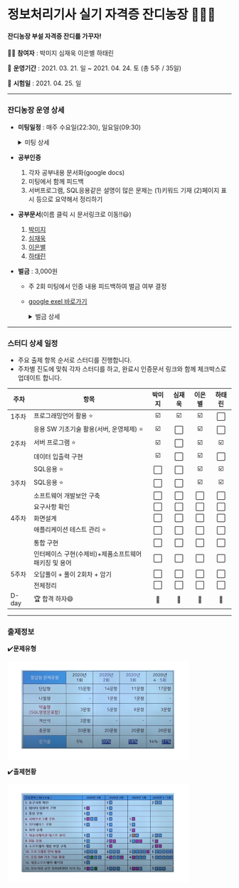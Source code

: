 # 정보처리기사 실기 자격증 잔디농장 👨‍🌾🌿

#### 잔디농장 부설 자격증 잔디를 가꾸자! 



:woman_student: **참여자** : 박미지 심재욱 이은별 하태린 

:date: **운영기간** : 2021. 03. 21. 일 ~ 2021. 04. 24. 토 (총 5주 / 35일)

:school: **시험일** : 2021. 04. 25. 일

---


### 잔디농장 운영 상세

* **미팅일정** : 매주 수요일(22:30), 일요일(09:30)

  <details> <summary>미팅 상세</summary> <div markdown="1">  
  [3/28(일)]
      - 회의불참예정 4/4(일) 재욱
  	- 진도 조정</div> </details>

* **공부인증**
  
  1. 각자 공부내용 문서화(google docs)
  2. 미팅에서 함께 피드백
  3. 서버프로그램, SQL응용같은 설명이 많은 문제는 (1)키워드 기재 (2)페이지 표시 등으로 요약해서 정리하기
  
* **공부문서**(이름 클릭 시 문서링크로 이동!!:smiley:)
  1. [박미지](https://github.com/jandifarm/certificate/blob/master/EngineerInformationProcessing202104/miji_note.md)
  2. [심재욱](https://docs.google.com/document/d/1_iJamNB890EGkPm0LkdUcO-2ceVCm5Wi9BfIPJ_nlrk/edit?usp=sharing)
  3. [이은별](https://docs.google.com/document/d/1dP9pkxsEYi-9YAKthbDNlj8FXQFtV_ie1CUb8Ay2jrE/edit?usp=sharing)
  4. [하태린](https://github.com/jandifarm/certificate/blob/master/EngineerInformationProcessing202104/hataerin.md)
  
* **벌금** : 3,000원
  
  * 주 2회 미팅에서 인증 내용 피드백하여 벌금 여부 결정
  
  * [google exel 바로가기](https://drive.google.com/file/d/1ncSo-WN10mcGrhfsHAylRmeK5uTeZDZU/view?usp=sharing)
  
    <details> <summary>벌금 상세</summary> <div markdown="1">  
    * 3/28(일) 심재욱, 하태린 3,000원 </div> </details>

---





### 스터디 상세 일정

* 주요 출제 항목 순서로 스터디를 진행합니다.
* 주차별 진도에 맞춰 각자 스터디를 하고, 완료시 인증문서 링크와 함께 체크박스로 업데이트  합니다.


| 주차  | 항목                                    | 박미지 | 심재욱 | 이은별 | 하태린 |
| ----- | --------------------------------------- | :----: | :----: | :----: | :----: |
| 1주차 | 프로그래밍언어 활용 ⭐                   |   ☑️    |   ☑️    |   ☑️    |   ⬜    |
|       | 응용 SW 기초기술 활용(서버, 운영체제) ⭐ |   ☑️    |   ⬜    |   ☑️    |   ⬜    |
| 2주차 | 서버 프로그램 ⭐                         |   ☑️    |   ⬜    |   ☑️    |   ☑️    |
|       | 데이터 입출력 구현                      |   ☑️    |   ⬜    |   ☑️    |   ⬜    |
|       | SQL응용 ⭐                               |   ⬜    |   ⬜    |   ☑️    |   ☑️    |
| 3주차 | SQL응용 ⭐                               |   ⬜    |   ⬜    |   ☑️    |   ☑️    |
|       | 소프트웨어 개발보안 구축                |   ⬜    |   ⬜    |   ⬜    |   ⬜    |
|       | 요구사항 확인                           |   ⬜    |   ⬜    |   ⬜    |   ⬜    |
| 4주차 | 화면설계                                |   ⬜    |   ⬜    |   ⬜    |   ⬜    |
|       | 애플리케이션 테스트 관리 ⭐              |   ⬜    |   ⬜    |   ⬜    |   ⬜    |
|       | 통합 구현                               |   ⬜    |   ⬜    |   ⬜    |   ⬜    |
|       | 인터페이스 구현(수제비)+제품소프트웨어패키징 및 용어                 |   ⬜    |   ⬜    |   ⬜    |   ⬜    |
| 5주차 | 오답풀이 + 풀이 2회차 + 암기                                |   ⬜    |   ⬜    |   ⬜    |   ⬜    |
|       | 전체정리                                |   ⬜    |   ⬜    |   ⬜    |   ⬜    |
| D-day | 🏆 합격 하자😄                            |   💯    |   💯    |   💯    |   💯    |





---



### 출제정보

:heavy_check_mark:**문제유형**

<img src="https://github.com/jandifarm/certificate/blob/master/EngineerInformationProcessing202104/img/%EB%AC%B8%EC%A0%9C%EC%9C%A0%ED%98%95.PNG" style="zoom:40%;" />



:heavy_check_mark:**출제현황**

<img src="https://github.com/jandifarm/certificate/blob/master/EngineerInformationProcessing202104/img/%EC%B6%9C%EC%A0%9C%ED%98%84%ED%99%A9.PNG" style="zoom:40%;" />
